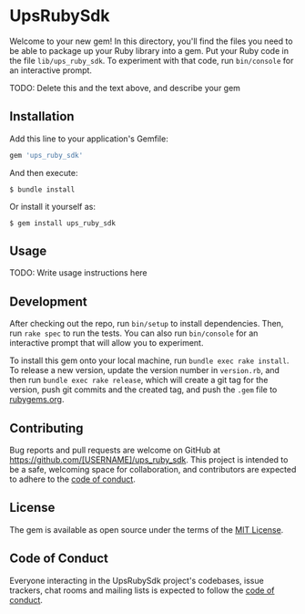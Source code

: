 # UpsRubySdk

Welcome to your new gem! In this directory, you'll find the files you need to be able to package up your Ruby library into a gem. Put your Ruby code in the file `lib/ups_ruby_sdk`. To experiment with that code, run `bin/console` for an interactive prompt.

TODO: Delete this and the text above, and describe your gem

## Installation

Add this line to your application's Gemfile:

```ruby
gem 'ups_ruby_sdk'
```

And then execute:

    $ bundle install

Or install it yourself as:

    $ gem install ups_ruby_sdk

## Usage

TODO: Write usage instructions here

## Development

After checking out the repo, run `bin/setup` to install dependencies. Then, run `rake spec` to run the tests. You can also run `bin/console` for an interactive prompt that will allow you to experiment.

To install this gem onto your local machine, run `bundle exec rake install`. To release a new version, update the version number in `version.rb`, and then run `bundle exec rake release`, which will create a git tag for the version, push git commits and the created tag, and push the `.gem` file to [rubygems.org](https://rubygems.org).

## Contributing

Bug reports and pull requests are welcome on GitHub at https://github.com/[USERNAME]/ups_ruby_sdk. This project is intended to be a safe, welcoming space for collaboration, and contributors are expected to adhere to the [code of conduct](https://github.com/[USERNAME]/ups_ruby_sdk/blob/main/CODE_OF_CONDUCT.md).

## License

The gem is available as open source under the terms of the [MIT License](https://opensource.org/licenses/MIT).

## Code of Conduct

Everyone interacting in the UpsRubySdk project's codebases, issue trackers, chat rooms and mailing lists is expected to follow the [code of conduct](https://github.com/[USERNAME]/ups_ruby_sdk/blob/main/CODE_OF_CONDUCT.md).
